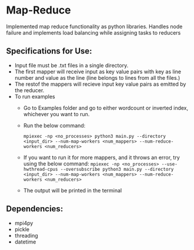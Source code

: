 # Map-Reduce
Implemented map reduce functionality as python libraries. Handles node failure and implements load balancing while assigning tasks to reducers

## Specifications for Use:

- Input file must be .txt files in a single directory.
- The first mapper will receive input as key value pairs with key as line number and value as the line (line belongs to lines from all the files.)
- The restof the mappers will recieve input key value pairs as emitted by the reducer.
- To run examples
    - Go to Examples folder and go to either wordcount or inverted index, whichever you want to run.
    - Run the below command:
        
        `mpiexec -np <no_processes> python3 main.py --directory <input_dir> --num-map-workers <num_mappers> --num-reduce-workers <num_reducers>` 
    - If you want to run it for more mappers, and it throws an error, try using the below command:
        `mpiexec -np <no_processes> --use-hwthread-cpus --oversubscribe python3 main.py --directory <input_dir> --num-map-workers <num_mappers> --num-reduce-workers <num_reducers>` 
    - The output will be printed in the terminal

## Dependencies:
- mpi4py
- pickle
- threading 
- datetime
